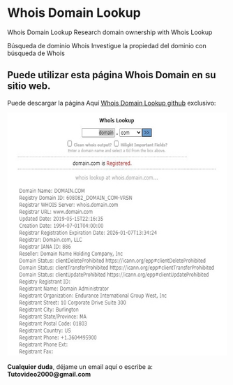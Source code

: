 # Whois Domain Lookup
Whois Domain Lookup Research domain ownership with Whois Lookup


Búsqueda de dominio Whois Investigue la propiedad del dominio con búsqueda de Whois


<p><h2 id="permitir-aplicaciones-menos-seguras-">Puede utilizar esta p&#225;gina Whois Domain en su sitio web.</h2> Puede descargar la p&#225;gina Aqu&#237; <a href="https://github.com/ipxxx999/Whois_Domain_Lookup" target="_blank">Whois Domain Lookup github</a> exclusivo:</p>
<p style="text-align: center;"><img src="https://raw.githubusercontent.com/ipxxx999/Whois_Domain_Lookup/main/ver.jpg" alt="Interfaz de selecci&oacute;n para permitir aplicaciones menos seguras" width="664" height="556" /></p>
<p><strong>Cualquier duda</strong>, d&#233;jame un email aqu&#237; o escribe a: <strong>Tutovideo2000@gmail.com</strong></p>
<blockquote>
